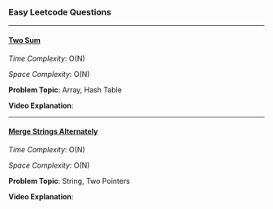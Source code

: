 ### Easy Leetcode Questions

---

#### [Two Sum](https://github.com/PlanckConst/DS-A/blob/master/Problems/Easy/TwoSum.cs)

*Time Complexity*: O(N)

*Space Complexity*: O(N)

**Problem Topic**: Array, Hash Table

**Video Explanation**: 

---

#### [Merge Strings Alternately](https://github.com/PlanckConst/DS-A/blob/master/Problems/Easy/MergeStringsAlternately.cs)

*Time Complexity*: O(N)

*Space Complexity*: O(N)

**Problem Topic**: String, Two Pointers

**Video Explanation**: 
